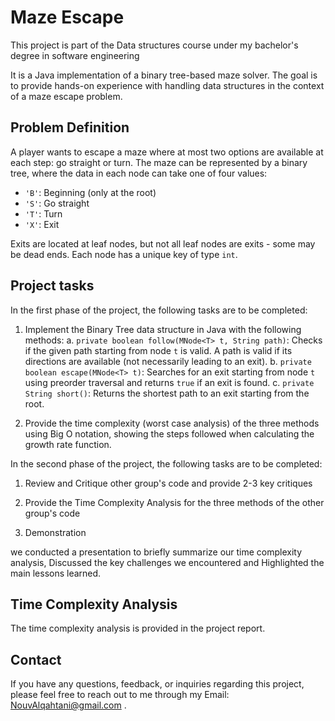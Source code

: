 # Maze Escape

This project is part of the Data structures course under my bachelor's degree in software engineering

It is a Java implementation of a binary tree-based maze solver. The goal is to provide hands-on experience with handling data structures in the context of a maze escape problem.

## Problem Definition

A player wants to escape a maze where at most two options are available at each step: go straight or turn. The maze can be represented by a binary tree, where the data in each node can take one of four values:

- `'B'`: Beginning (only at the root)
- `'S'`: Go straight
- `'T'`: Turn
- `'X'`: Exit

Exits are located at leaf nodes, but not all leaf nodes are exits - some may be dead ends. Each node has a unique key of type `int`.

## Project tasks

In the first phase of the project, the following tasks are to be completed:

1. Implement the Binary Tree data structure in Java with the following methods:
   a. `private boolean follow(MNode<T> t, String path)`: Checks if the given path starting from node `t` is valid. A path is valid if its directions are available (not necessarily leading to an exit).
   b. `private boolean escape(MNode<T> t)`: Searches for an exit starting from node `t` using preorder traversal and returns `true` if an exit is found.
   c. `private String short()`: Returns the shortest path to an exit starting from the root.

2. Provide the time complexity (worst case analysis) of the three methods using Big O notation, showing the steps followed when calculating the growth rate function.

In the second phase of the project, the following tasks are to be completed:
1. Review and Critique other group's code and provide 2-3 key critiques

2. Provide the Time Complexity Analysis for the three methods of the other group's code 


3. Demonstration

we conducted a presentation to briefly summarize our time complexity analysis, Discussed the key challenges we encountered and Highlighted the main lessons learned.


## Time Complexity Analysis

The time complexity analysis is provided in the project report. 

## Contact

If you have any questions, feedback, or inquiries regarding this project, please feel free to reach out to me through my Email: NouvAlqahtani@gmail.com .
